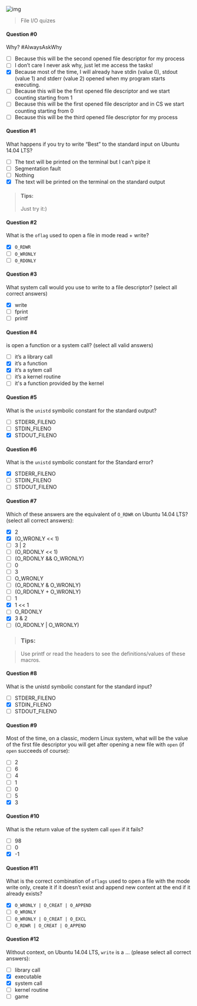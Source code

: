 ![img](https://assets.imaginablefutures.com/media/images/ALX_Logo.max-200x150.png)
>  File I/O quizes


#### Question #0
Why? #AlwaysAskWhy
* [ ] Because this will be the second opened file descriptor for my process
* [ ] I don’t care I never ask why, just let me access the tasks!
* [X] Because most of the time, I will already have stdin (value 0), stdout (value 1) and stderr (value 2) opened when my program starts executing.
* [ ] Because this will be the first opened file descriptor and we start counting starting from 1
* [ ] Because this will be the first opened file descriptor and in CS we start counting starting from 0
* [ ] Because this will be the third opened file descriptor for my process

#### Question #1
What happens if you try to write “Best” to the standard input on Ubuntu 14.04 LTS?

* [ ] The text will be printed on the terminal but I can’t pipe it
* [ ] Segmentation fault
* [ ] Nothing
* [X] The text will be printed on the terminal on the standard output
> #### Tips:
> Just try it:)

#### Question #2
What is the ```oflag``` used to open a file in mode read + write?

* [X] ```O_RDWR```
* [ ] ```O_WRONLY```
* [ ] ```O_RDONLY```

#### Question #3
What system call would you use to write to a file descriptor? (select all correct answers)
* [X] write
* [ ] fprint
* [ ] printf

#### Question #4
is open a function or a system call? (select all valid answers)
* [ ] it’s a library call
* [X] it’s a function
* [X] it’s a sytem call
* [ ] it’s a kernel routine
* [ ] it's a function provided by the kernel

#### Question #5
What is the ```unistd``` symbolic constant for the standard output?
* [ ] STDERR_FILENO
* [ ] STDIN_FILENO
* [X] STDOUT_FILENO

#### Question #6
What is the ```unistd``` symbolic constant for the Standard error?
* [X] STDERR_FILENO
* [ ] STDIN_FILENO
* [ ] STDOUT_FILENO

#### Question #7
Which of these answers are the equivalent of ```O_RDWR``` on Ubuntu 14.04 LTS? (select all correct answers):
* [X] 2
* [X] (O_WRONLY << 1)
* [ ] 3 | 2
* [ ] (O_RDONLY << 1)
* [ ] (O_RDONLY && O_WRONLY)
* [ ] 0 
* [ ] 3
* [ ] O_WRONLY
* [ ] (O_RDONLY & O_WRONLY)
* [ ] (O_RDONLY + O_WRONLY)
* [ ] 1
* [X] 1 << 1
* [ ] O_RDONLY
* [X] 3 & 2
* [ ] (O_RDONLY | O_WRONLY)
> ### Tips:

>Use printf or read the headers to see the definitions/values of these macros.

#### Question #8
What is the unistd symbolic constant for the standard input?
* [ ] STDERR_FILENO
* [X] STDIN_FILENO
* [ ] STDOUT_FILENO

#### Question #9
Most of the time, on a classic, modern Linux system, what will be the value of the first file descriptor you will get after opening a new file with ```open``` (if ```open``` succeeds of course):
* [ ] 2
* [ ] 6
* [ ] 4
* [ ] 1
* [ ] 0
* [ ] 5
* [X] 3

#### Question #10
What is the return value of the system call ```open``` if it fails?

* [ ] 98
* [ ] 0
* [X] -1

#### Question #11
What is the correct combination of ```oflags``` used to open a file with the mode write only, create it if it doesn’t exist and append new content at the end if it already exists?
* [X] ```O_WRONLY | O_CREAT | O_APPEND```
* [ ] ```O_WRONLY```
* [ ] ```O_WRONLY | O_CREAT | O_EXCL```
* [ ] ```O_RDWR | O_CREAT | O_APPEND```

#### Question #12
Without context, on Ubuntu 14.04 LTS, ```write``` is a … (please select all correct answers):
* [ ] library call
* [X] executable
* [X] system call
* [ ] kernel routine
* [ ] game